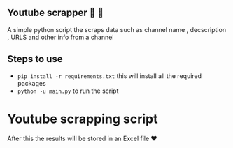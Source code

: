 ## Youtube scrapper :tada: :rocket:
A simple python script the scraps data such as channel name , decscription , URLS and other info from a channel

## Steps to use
- ```pip install -r requirements.txt``` this will install all the required packages
- ```python -u main.py``` to run the script 

# Youtube scrapping script


After this the results will be stored in an Excel file ❤️
